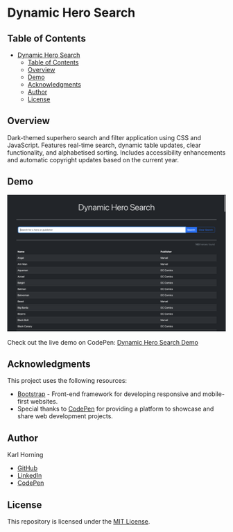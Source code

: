 # Dynamic Hero Search

## Table of Contents

- [Dynamic Hero Search](#dynamic-hero-search)
  - [Table of Contents](#table-of-contents)
  - [Overview](#overview)
  - [Demo](#demo)
  - [Acknowledgments](#acknowledgments)
  - [Author](#author)
  - [License](#license)

## Overview

Dark-themed superhero search and filter application using CSS and JavaScript. Features real-time search, dynamic table updates, clear functionality, and alphabetised sorting. Includes accessibility enhancements and automatic copyright updates based on the current year.

## Demo

![Preview Image](./src/img/preview.png)

Check out the live demo on CodePen: [Dynamic Hero Search Demo](https://codepen.io/karlhorning/pen/dyrMzWy)

## Acknowledgments

This project uses the following resources:

- [Bootstrap](https://getbootstrap.com) - Front-end framework for developing responsive and mobile-first websites.
- Special thanks to [CodePen](https://codepen.io) for providing a platform to showcase and share web development projects.

## Author

Karl Horning

- [GitHub](https://github.com/Karl-Horning/)
- [LinkedIn](https://www.linkedin.com/in/karl-horning/)
- [CodePen](https://codepen.io/karlhorning)

## License

This repository is licensed under the [MIT License](LICENSE).
